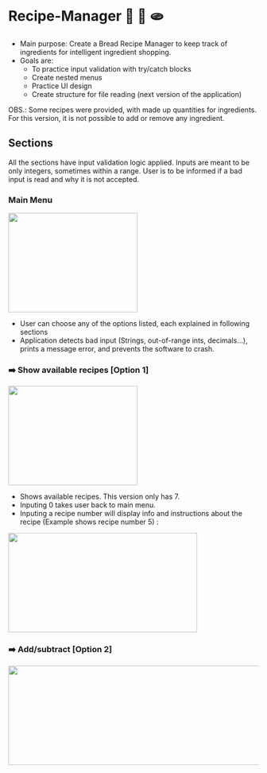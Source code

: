 # Recipe-Manager :bread: :baguette_bread: :flatbread:
- Main purpose: Create a Bread Recipe Manager to keep track of ingredients for intelligent ingredient shopping. 
- Goals are:
  - To practice input validation with try/catch blocks
  - Create nested menus
  - Practice UI design
  - Create structure for file reading (next version of the application)

OBS.: Some recipes were provided, with made up quantities for ingredients. For this version, it is not possible to add or remove any ingredient.

## Sections

All the sections have input validation logic applied. Inputs are meant to be only integers, sometimes within a range. User is to be informed if a bad input is read and why it is not accepted.


### Main Menu
<img src="https://user-images.githubusercontent.com/37350658/180489650-6442836d-e145-4257-ba0d-d4e2fa015422.png"  width="260" height="200">

- User can choose any of the options listed, each explained in following sections
- Application detects bad input (Strings, out-of-range ints, decimals...), prints a message error, and prevents the software to crash.

### :arrow_right: Show available recipes [Option 1]
<img src="https://user-images.githubusercontent.com/37350658/180492615-0b0dde98-3b4e-49da-a3f8-4bbbf151d49a.png"  width="260" height="200">

- Shows available recipes. This version only has 7.
- Inputing 0 takes user back to main menu.
- Inputing a recipe number will display info and instructions about the recipe (Example shows recipe number 5) :
<img src="https://user-images.githubusercontent.com/37350658/180608993-4f4eb6b1-3322-4749-b26a-1da3eebf60aa.png"  width="380" height="200">

### :arrow_right: Add/subtract [Option 2]
<img src="https://user-images.githubusercontent.com/37350658/180609549-b27ed9ac-b928-48c9-83ba-e392fb9664fa.png"  width="900" height="200">




